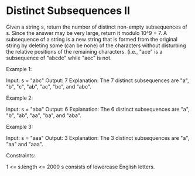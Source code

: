 # Distinct Subsequences II

Given a string s, return the number of distinct non-empty subsequences of s. Since the answer may be very large, return it modulo 10^9 + 7.
A subsequence of a string is a new string that is formed from the original string by deleting some (can be none) of the characters without disturbing the relative positions of the remaining characters. (i.e., "ace" is a subsequence of "abcde" while "aec" is not.

Example 1:

Input: s = "abc"
Output: 7
Explanation: The 7 distinct subsequences are "a", "b", "c", "ab", "ac", "bc", and "abc".

Example 2:

Input: s = "aba"
Output: 6
Explanation: The 6 distinct subsequences are "a", "b", "ab", "aa", "ba", and "aba".

Example 3:

Input: s = "aaa"
Output: 3
Explanation: The 3 distinct subsequences are "a", "aa" and "aaa".

Constraints:

1 <= s.length <= 2000
s consists of lowercase English letters.
